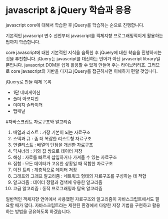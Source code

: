 # javascript & jQuery 학습과 응용
javascript core에 대해서 학습한 후 jQuery를 학습하는 순으로 진행합니다.

기본적인 javascript 변수 선언부터 javascript를 객체지향 프로그래밍적이게 활용하는 법까지 학습합니다.

core javascript에 대한 기본적인 지식을 습득한 후 jQuery에 대한 학습을 진행하시는 것을 추천합니다.
jQuery는 javascript를 대신하는 언어가 아닌 javascript library일 뿐입니다. javascript DOM을 쉽게 활용할 수 있게 만들어 주는 라이브러리죠.
그러므로 core javascript의 기반을 다지고 jQuery를 접근하시면 이해하기 편할 것입니다.

jQuery로 만들 예제 목록
- 1단 네비게이션
- 폴더 아코디언
- 이미지 슬라이더
- 탭패널

#자바스크립트 자료구조와 알고리즘
1. 배열과 리스트 : 가장 기본이 되는 자료구조
2. 스택과 큐 : 좀 더 복잡한 리스트형 자료구조
3. 연결리스트 : 배열의 단점을 개선한 자료구조
4. 딕셔너리 : 키와 값 쌍으로 데이터 저장
5. 해싱 : 자료를 빠르게 삽입하거나 가져올 수 있는 자료구조
6. 집합 : 모든 데이터가 고유한 상황일 때 적합한 자료구조
7. 이진 트리 : 계층적으로 데이터 저장
8. 그래프와 그래프 알고리즘 : 네트워크 형태의 자료구조를 구성하는 데 적합
9. 알고리즘 : 데이터 정렬과 검색에 유용한 알고리즘
10. 고급 알고리즘 : 동적 프로그래밍과 탐욕 알고리즘

일반적인 객체지향 언어에서 사용했떤 자료구조와 알고리즘이 자바스크립트에서도 필요할 때가 많다. 자바스크립트라는 제한된 환경에서 다양한 저장 기법을 구현하고 활용하는 방법을 공유하도록 하겠습니다.
